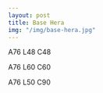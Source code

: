 ```yaml
---
layout: post
title: Base Hera
img: "/img/base-hera.jpg"
---
```


A76 L48 C48

A76 L60 C60

A76 L50 C90
